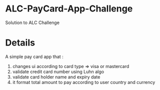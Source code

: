 # ALC-PayCard-App-Challenge
Solution to ALC Challenge

# Details
A simple pay card app that :
1. changes ui according to card type => visa or mastercard
2. validate credit card number using Luhn algo
3. validate card holder name and expiry date
4. it format total amount to pay according to user country and currency
